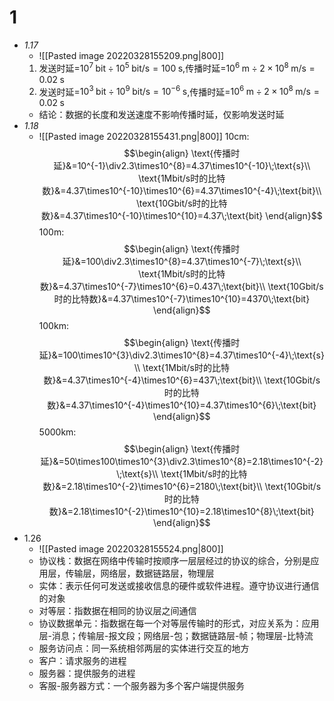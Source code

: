 # 1
- *1.17*
	- ![[Pasted image 20220328155209.png|800]]
	1. 发送时延=$10^{7} \;\text{bit}\div 10^{5}\;\text{bit/s}=100\;\text{s}$,传播时延=$10^{6}\; \text{m}\div 2\times10^{8}\;\text{m/s}=0.02\;\text{s}$
	2. 发送时延=$10^{3} \;\text{bit}\div 10^{9}\;\text{bit/s}=10^{-6}\;\text{s}$,传播时延=$10^{6}\; \text{m}\div 2\times10^{8}\;\text{m/s}=0.02\;\text{s}$
	- 结论：数据的长度和发送速度不影响传播时延，仅影响发送时延
- *1.18*
	- ![[Pasted image 20220328155431.png|800]]
	10cm:$$\begin{align}
\text{传播时延}&=10^{-1}\div2.3\times10^{8}=4.37\times10^{-10}\;\text{s}\\
\text{1Mbit/s时的比特数}&=4.37\times10^{-10}\times10^{6}=4.37\times10^{-4}\;\text{bit}\\
\text{10Gbit/s时的比特数}&=4.37\times10^{-10}\times10^{10}=4.37\;\text{bit}
\end{align}$$
	100m:$$\begin{align}
\text{传播时延}&=100\div2.3\times10^{8}=4.37\times10^{-7}\;\text{s}\\
\text{1Mbit/s时的比特数}&=4.37\times10^{-7}\times10^{6}=0.437\;\text{bit}\\
\text{10Gbit/s时的比特数}&=4.37\times10^{-7}\times10^{10}=4370\;\text{bit}
\end{align}$$
	100km:$$\begin{align}
\text{传播时延}&=100\times10^{3}\div2.3\times10^{8}=4.37\times10^{-4}\;\text{s}\\
\text{1Mbit/s时的比特数}&=4.37\times10^{-4}\times10^{6}=437\;\text{bit}\\
\text{10Gbit/s时的比特数}&=4.37\times10^{-4}\times10^{10}=4.37\times10^{6}\;\text{bit}
\end{align}$$
	5000km:$$\begin{align}
\text{传播时延}&=50\times100\times10^{3}\div2.3\times10^{8}=2.18\times10^{-2}\;\text{s}\\
\text{1Mbit/s时的比特数}&=2.18\times10^{-2}\times10^{6}=2180\;\text{bit}\\
\text{10Gbit/s时的比特数}&=2.18\times10^{-2}\times10^{10}=2.18\times10^{8}\;\text{bit}
\end{align}$$
- 1.26
	- ![[Pasted image 20220328155524.png|800]]
	- 协议栈：数据在网络中传输时按顺序一层层经过的协议的综合，分别是应用层，传输层，网络层，数据链路层，物理层
	- 实体：表示任何可发送或接收信息的硬件或软件进程。遵守协议进行通信的对象
	- 对等层：指数据在相同的协议层之间通信
	- 协议数据单元：指数据在每一个对等层传输时的形式，对应关系为：应用层-消息；传输层-报文段；网络层-包；数据链路层-帧；物理层-比特流
	- 服务访问点：同一系统相邻两层的实体进行交互的地方
	- 客户：请求服务的进程
	- 服务器：提供服务的进程
	- 客服-服务器方式：一个服务器为多个客户端提供服务